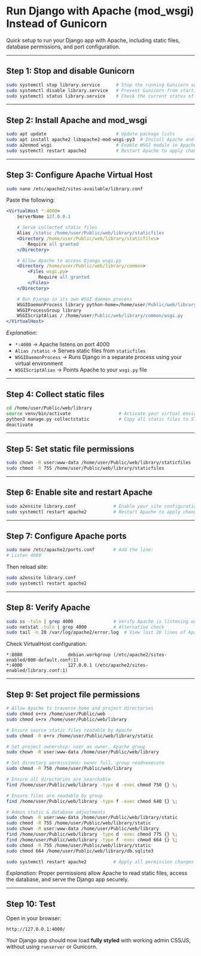 # Run Django with Apache (mod_wsgi) Instead of Gunicorn

Quick setup to run your Django app with Apache, including static files, database permissions, and port configuration.

---

## **Step 1: Stop and disable Gunicorn**

```bash
sudo systemctl stop library.service      # Stop the running Gunicorn service immediately
sudo systemctl disable library.service   # Prevent Gunicorn from starting on boot
sudo systemctl status library.service    # Check the current status of Gunicorn
```

---

## **Step 2: Install Apache and mod_wsgi**

```bash
sudo apt update                          # Update package lists
sudo apt install apache2 libapache2-mod-wsgi-py3  # Install Apache and WSGI module
sudo a2enmod wsgi                        # Enable WSGI module in Apache
sudo systemctl restart apache2           # Restart Apache to apply changes
```

---

## **Step 3: Configure Apache Virtual Host**

```bash
sudo nano /etc/apache2/sites-available/library.conf
```

Paste the following:

```apache
<VirtualHost *:4000>
    ServerName 127.0.0.1

    # Serve collected static files
    Alias /static /home/user/Public/web/library/staticfiles
    <Directory /home/user/Public/web/library/staticfiles>
        Require all granted
    </Directory>

    # Allow Apache to access Django wsgi.py
    <Directory /home/user/Public/web/library/common>
        <Files wsgi.py>
            Require all granted
        </Files>
    </Directory>

    # Run Django in its own WSGI daemon process
    WSGIDaemonProcess library python-home=/home/user/Public/web/library/venv python-path=/home/user/Public/web/library
    WSGIProcessGroup library
    WSGIScriptAlias / /home/user/Public/web/library/common/wsgi.py
</VirtualHost>
```

*Explanation:*

* `*:4000` → Apache listens on port 4000
* `Alias /static` → Serves static files from `staticfiles`
* `WSGIDaemonProcess` → Runs Django in a separate process using your virtual environment
* `WSGIScriptAlias` → Points Apache to your `wsgi.py` file

---

## **Step 4: Collect static files**

```bash
cd /home/user/Public/web/library
source venv/bin/activate                  # Activate your virtual environment
python3 manage.py collectstatic           # Copy all static files to STATIC_ROOT
deactivate
```

---

## **Step 5: Set static file permissions**

```bash
sudo chown -R user:www-data /home/user/Public/web/library/staticfiles  # Apache can read static files
sudo chmod -R 755 /home/user/Public/web/library/staticfiles            # Ensure read + execute access
```

---

## **Step 6: Enable site and restart Apache**

```bash
sudo a2ensite library.conf              # Enable your site configuration
sudo systemctl restart apache2          # Restart Apache to apply changes
```

---

## **Step 7: Configure Apache ports**

```bash
sudo nano /etc/apache2/ports.conf       # Add the line:
# Listen 4000
```

Then reload site:

```bash
sudo a2ensite library.conf
sudo systemctl restart apache2
```

---

## **Step 8: Verify Apache**

```bash
sudo ss -tuln | grep 4000               # Verify Apache is listening on port 4000
sudo netstat -tuln | grep 4000          # Alternative check
sudo tail -n 20 /var/log/apache2/error.log  # View last 20 lines of Apache error log
```

Check VirtualHost configuration:

```
*:8080                 debian.workgroup (/etc/apache2/sites-enabled/000-default.conf:1)
*:4000                 127.0.0.1 (/etc/apache2/sites-enabled/library.conf:1)
```

---

## **Step 9: Set project file permissions**

```bash
# Allow Apache to traverse home and project directories
sudo chmod o+rx /home/user/Public/web
sudo chmod o+rx /home/user/Public/web/library

# Ensure source static files readable by Apache
sudo chmod -R o+rx /home/user/Public/web/library/static

# Set project ownership: user as owner, Apache group
sudo chown -R user:www-data /home/user/Public/web/library

# Set directory permissions: owner full, group read+execute
sudo chmod -R 750 /home/user/Public/web/library

# Ensure all directories are searchable
find /home/user/Public/web/library -type d -exec chmod 750 {} \;

# Ensure files are readable by group
find /home/user/Public/web/library -type f -exec chmod 640 {} \;

# Admin static & database adjustments
sudo chown -R user:www-data /home/user/Public/web/library/static
sudo chmod -R 755 /home/user/Public/web/library/static
sudo chown -R user:www-data /home/user/Public/web/library
find /home/user/Public/web/library -type d -exec chmod 775 {} \;
find /home/user/Public/web/library -type f -exec chmod 664 {} \;
sudo chmod -R 755 /home/user/Public/web/library/static
sudo chmod 664 /home/user/Public/web/library/db.sqlite3

sudo systemctl restart apache2          # Apply all permission changes
```

*Explanation:* Proper permissions allow Apache to read static files, access the database, and serve the Django app securely.

---

## **Step 10: Test**

Open in your browser:

```
http://127.0.0.1:4000/
```

Your Django app should now load **fully styled** with working admin CSS/JS, without using `runserver` or Gunicorn.

